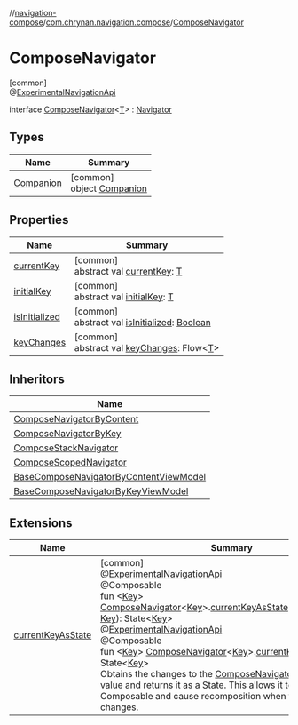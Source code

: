 //[navigation-compose](../../../index.md)/[com.chrynan.navigation.compose](../index.md)/[ComposeNavigator](index.md)

# ComposeNavigator

[common]\
@[ExperimentalNavigationApi](../-experimental-navigation-api/index.md)

interface [ComposeNavigator](index.md)&lt;[T](index.md)&gt; : [Navigator](../../../../navigation-core/navigation-core/com.chrynan.navigation/-navigator/index.md)

## Types

| Name | Summary |
|---|---|
| [Companion](-companion/index.md) | [common]<br>object [Companion](-companion/index.md) |

## Properties

| Name | Summary |
|---|---|
| [currentKey](current-key.md) | [common]<br>abstract val [currentKey](current-key.md): [T](index.md) |
| [initialKey](initial-key.md) | [common]<br>abstract val [initialKey](initial-key.md): [T](index.md) |
| [isInitialized](is-initialized.md) | [common]<br>abstract val [isInitialized](is-initialized.md): [Boolean](https://kotlinlang.org/api/latest/jvm/stdlib/kotlin/-boolean/index.html) |
| [keyChanges](key-changes.md) | [common]<br>abstract val [keyChanges](key-changes.md): Flow&lt;[T](index.md)&gt; |

## Inheritors

| Name |
|---|
| [ComposeNavigatorByContent](../-compose-navigator-by-content/index.md) |
| [ComposeNavigatorByKey](../-compose-navigator-by-key/index.md) |
| [ComposeStackNavigator](../-compose-stack-navigator/index.md) |
| [ComposeScopedNavigator](../-compose-scoped-navigator/index.md) |
| [BaseComposeNavigatorByContentViewModel](../-base-compose-navigator-by-content-view-model/index.md) |
| [BaseComposeNavigatorByKeyViewModel](../-base-compose-navigator-by-key-view-model/index.md) |

## Extensions

| Name | Summary |
|---|---|
| [currentKeyAsState](../current-key-as-state.md) | [common]<br>@[ExperimentalNavigationApi](../-experimental-navigation-api/index.md)<br>@Composable<br>fun &lt;[Key](../current-key-as-state.md)&gt; [ComposeNavigator](index.md)&lt;[Key](../current-key-as-state.md)&gt;.[currentKeyAsState](../current-key-as-state.md)(initialCurrentKey: [Key](../current-key-as-state.md)): State&lt;[Key](../current-key-as-state.md)&gt;<br>@[ExperimentalNavigationApi](../-experimental-navigation-api/index.md)<br>@Composable<br>fun &lt;[Key](../current-key-as-state.md)&gt; [ComposeNavigator](index.md)&lt;[Key](../current-key-as-state.md)&gt;.[currentKeyAsState](../current-key-as-state.md)(): State&lt;[Key](../current-key-as-state.md)&gt;<br>Obtains the changes to the [ComposeNavigator.currentKey](current-key.md) value and returns it as a State. This allows it to be used in a Composable and cause recomposition when the value changes. |
